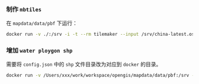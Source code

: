 ### 制作 `mbtiles`
在 `mapdata/data/pbf` 下运行：
```bash
docker run -v ./:/srv -i -t --rm tilemaker --input /srv/china-latest.osm.pbf --output=/srv/china_1.mbtiles --merge /srv/taiwan-latest.osm.pbf
```

### 增加 `water ploygon shp`
需要将 `config.json` 中的 `shp` 文件目录改为对应到 `docker` 的目录。
```bash
docker run -v /Users/xxx/work/workspace/opengis/mapdata/data/pbf:/srv -i -t --rm tilemaker --input /srv/china-latest.osm.pbf --output=/srv/china_water.mbtiles --merge /srv/taiwan-latest.osm.pbf --config /srv/config.json
```
